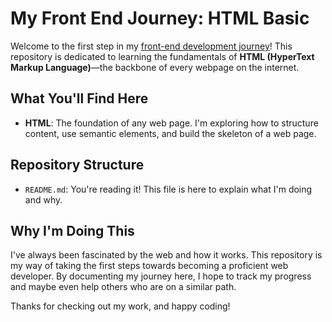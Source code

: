 # My Front End Journey: HTML Basic

Welcome to the first step in my <a href="https://github.com/dedekharisma/my-frontend-journey">front-end development journey</a>! This repository is dedicated to learning the fundamentals of **HTML (HyperText Markup Language)**—the backbone of every webpage on the internet.

## What You'll Find Here

- **HTML**: The foundation of any web page. I'm exploring how to structure content, use semantic elements, and build the skeleton of a web page.

## Repository Structure
- `README.md`: You're reading it! This file is here to explain what I'm doing and why.

## Why I'm Doing This

I've always been fascinated by the web and how it works. This repository is my way of taking the first steps towards becoming a proficient web developer. By documenting my journey here, I hope to track my progress and maybe even help others who are on a similar path.

Thanks for checking out my work, and happy coding!
